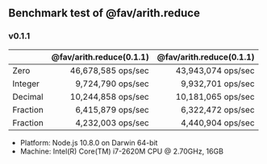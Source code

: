## Benchmark test of @fav/arith.reduce

### v0.1.1

|          | @fav/arith.reduce(0.1.1) | @fav/arith.reduce(0.1.1) |
|:---------|-------------------------:|-------------------------:|
| Zero     |       46,678,585 ops/sec |       43,943,074 ops/sec |
| Integer  |        9,724,790 ops/sec |        9,932,701 ops/sec |
| Decimal  |       10,244,858 ops/sec |       10,181,065 ops/sec |
| Fraction |        6,415,879 ops/sec |        6,322,472 ops/sec |
| Fraction |        4,232,003 ops/sec |        4,440,904 ops/sec |

- Platform: Node.js 10.8.0 on Darwin 64-bit
- Machine: Intel(R) Core(TM) i7-2620M CPU @ 2.70GHz, 16GB



